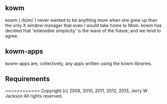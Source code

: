 ## kowm
kowm ( /kōm/ ) never wanted to be anything more when she grew up than the 
only X window manager that even I would take home to Mom. kowm has decided 
that 'extensible simplicity' is the wave of the future; and we tend to agree.

## kowm-apps
kowm-apps are, collectively, any apps written using the kowm libraries. 


## Requirements


============
Copyright (c) 2009, 2010, 2011, 2012, 2013, Jerry W Jackson
All rights reserved.

